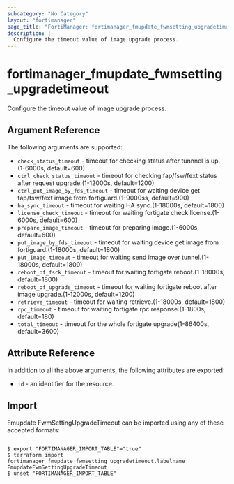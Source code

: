 ```yaml
---
subcategory: "No Category"
layout: "fortimanager"
page_title: "FortiManager: fortimanager_fmupdate_fwmsetting_upgradetimeout"
description: |-
  Configure the timeout value of image upgrade process.
---
```


# fortimanager_fmupdate_fwmsetting_upgradetimeout
Configure the timeout value of image upgrade process.

## Argument Reference


The following arguments are supported:


* `check_status_timeout` - timeout for checking status after tunnnel is up.(1-6000s, default=600)
* `ctrl_check_status_timeout` - timeout for checking fap/fsw/fext status after request upgrade.(1-12000s, default=1200)
* `ctrl_put_image_by_fds_timeout` - timeout for waiting device get fap/fsw/fext image from fortiguard.(1-9000ss, default=900)
* `ha_sync_timeout` - timeout for waiting HA sync.(1-18000s, default=1800)
* `license_check_timeout` - timeout for waiting fortigate check license.(1-6000s, default=600)
* `prepare_image_timeout` - timeout for preparing image.(1-6000s, default=600)
* `put_image_by_fds_timeout` - timeout for waiting device get image from fortiguard.(1-18000s, default=1800)
* `put_image_timeout` - timeout for waiting send image over tunnel.(1-18000s, default=1800)
* `reboot_of_fsck_timeout` - timeout for waiting fortigate reboot.(1-18000s, default=1800)
* `reboot_of_upgrade_timeout` - timeout for waiting fortigate reboot after image upgrade.(1-12000s, default=1200)
* `retrieve_timeout` - timeout for waiting retrieve.(1-18000s, default=1800)
* `rpc_timeout` - timeout for waiting fortigate rpc response.(1-1800s, default=180)
* `total_timeout` - timeout for the whole fortigate upgrade(1-86400s, default=3600)


## Attribute Reference

In addition to all the above arguments, the following attributes are exported:
* `id` - an identifier for the resource.

## Import

Fmupdate FwmSettingUpgradeTimeout can be imported using any of these accepted formats:
```

$ export "FORTIMANAGER_IMPORT_TABLE"="true"
$ terraform import fortimanager_fmupdate_fwmsetting_upgradetimeout.labelname FmupdateFwmSettingUpgradeTimeout
$ unset "FORTIMANAGER_IMPORT_TABLE"
```


